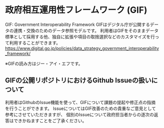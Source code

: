 # 政府相互運用性フレームワーク (GIF)

GIF: Government Interoperability Framework
GIFはデジタル庁が公開するデータの連携・交換のためのデータ参照モデルです。
利用者はGIFをそのままデータ標準として採用する他、独自に拡張や項目の取捨選択などのカスタマイズを行って利用することができます。
https://www.digital.go.jp/policies/data_strategy_government_interoperability_framework/

※GIFの読み方はジー・アイ・エフです。

## GIFの公開リポジトリにおけるGithub Issueの扱いについて

利用者はGithubのIssue機能を使って、GIFについて課題の提起や修正点の指摘を行うことができます。
IssueについてはGIF改善のための貴重なご意見として参考にさせていただきますが、
個別のIssueについて政府担当者からの逐次の返答はできかねますことをご了承ください。